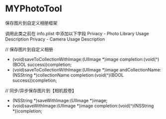 # MYPhotoTool
保存图片到自定义相册框架



调用此类之前在 info.plist 中添加以下字段
Privacy - Photo Library Usage Description
Privacy - Camera Usage Description



// 保存图片到自定义相册
+ (void)saveToCollectionWithImage:(UIImage *)image completion:(void(^)(BOOL success))completion;
+ (void)saveToCollectionWithImage:(UIImage *)image andCollectionName:(NSString *)collectionName completion:(void(^)(BOOL success))completion;


// 同步/异步保存图片到【相机胶卷】
+ (NSString *)saveWithImage:(UIImage *)image;
+ (void)saveWithImage:(UIImage *)image completion:(void(^)(NSString *))completion;
